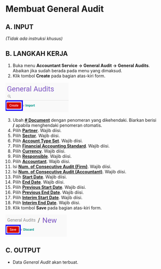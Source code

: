 # Membuat General Audit

## A. INPUT

*(Tidak ada instruksi khusus)*

## B. LANGKAH KERJA

1. Buka menu **Accountant Service -> General Audit -> General Audits**. Abaikan jika sudah berada pada menu yang dimaksud.
2. Klik tombol **Create** pada bagian atas-kiri form.

![](../../img/general-audit/tombol-create.png)

3. Ubah **[# Document](./penjelasan.md#field-no-document)** dengan penomeran yang dikehendaki. Biarkan berisi **/** apabila menghendaki penomeran otomatis.
4. Pilih **[Partner](./penjelasan.md#field-partner)**. Wajib diisi.
5. Pilih **[Sector](./penjelasan.md#field-sector)**. Wajib diisi.
6. Pilih **[Account Type Set](./penjelasan.md#field-account-type-set)**. Wajib diisi.
7. Pilih **[Financial Accounting Standard](./penjelasan.md#field-financial-accounting-standard)**. Wajib diisi.
8. Pilih **[Currency](./penjelasan.md#field-currency)**. Wajib diisi.
9. Pilih **[Responsible](./penjelasan.md#field-responsible)**. Wajib diisi.
10. Pilih **[Accountant](./penjelasan.md#field-accountant)**. Wajib diisi.
11. Isi **[Num. of Consecutive Audit (Firm)](./penjelasan.md#field-num-audit-firm)**. Wajib diisi.
12. Isi **[Num. of Consecutive Audit (Accountant)](./penjelasan.md#field-num-audit-accountant)**. Wajib diisi.
13. Pilih **[Start Date](./penjelasan.md#field-start-date)**. Wajib diisi.
14. Pilih **[End Date](./penjelasan.md#field-end-date)**. Wajib diisi.
15. Pilih **[Previous Start Date](./penjelasan.md#field-previous-start-date)**. Wajib diisi.
16. Pilih **[Previous End Date](./penjelasan.md#field-previous-end-date)**. Wajib diisi.
17. Pilih **[Interim Start Date](./penjelasan.md#field-interim-start-date)**. Wajib diisi.
18. Pilih **[Interim End Date](./penjelasan.md#field-interim-end-date)**. Wajib diisi.
19. Klik tombol **Save** pada bagian atas-kiri form.

![](../../img/general-audit/tombol-simpan.png)

## C. OUTPUT

* Data *General Audit* akan terbuat.
